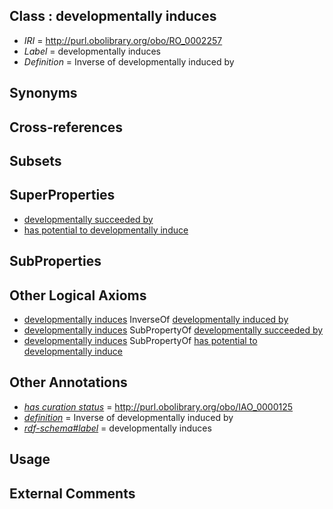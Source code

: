 
## Class : developmentally induces

 * *IRI* = http://purl.obolibrary.org/obo/RO_0002257
 * *Label* = developmentally induces
 * *Definition* = Inverse of developmentally induced by

## Synonyms


## Cross-references


## Subsets


## SuperProperties

 * [developmentally succeeded by](../../RO/86/RO_0002286.md)
 * [has potential to developmentally induce](../../RO/86/RO_0002386.md)

## SubProperties


## Other Logical Axioms

 * [developmentally induces](../../RO/57/RO_0002257.md) InverseOf [developmentally induced by](../../RO/56/RO_0002256.md)
 * [developmentally induces](../../RO/57/RO_0002257.md) SubPropertyOf [developmentally succeeded by](../../RO/86/RO_0002286.md)
 * [developmentally induces](../../RO/57/RO_0002257.md) SubPropertyOf [has potential to developmentally induce](../../RO/86/RO_0002386.md)

## Other Annotations

 * *[has curation status](../../IAO/14/IAO_0000114.md)* = http://purl.obolibrary.org/obo/IAO_0000125
 * *[definition](../../IAO/15/IAO_0000115.md)* = Inverse of developmentally induced by
 * *[rdf-schema#label](../../el/rdf-schema#label.md)* = developmentally induces

## Usage


## External Comments

